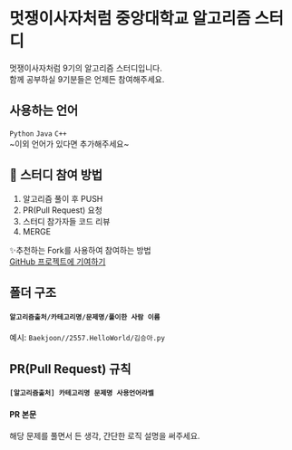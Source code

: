 # 멋쟁이사자처럼 중앙대학교 알고리즘 스터디
멋쟁이사자처럼 9기의 알고리즘 스터디입니다.  
함께 공부하실 9기분들은 언제든 참여해주세요.

## 사용하는 언어
`Python`
`Java`
`C++`  
~이외 언어가 있다면 추가해주세요~

## 📌 스터디 참여 방법
1. 알고리즘 풀이 후 PUSH
2. PR(Pull Request) 요청
3. 스터디 참가자들 코드 리뷰
4. MERGE

✨추천하는 Fork를 사용하여 참여하는 방법  
[GitHub 프로젝트에 기여하기](https://git-scm.com/book/ko/v2/GitHub-GitHub-%ED%94%84%EB%A1%9C%EC%A0%9D%ED%8A%B8%EC%97%90-%EA%B8%B0%EC%97%AC%ED%95%98%EA%B8%B0)

## 폴더 구조
#### `알고리즘출처/카테고리명/문제명/풀이한 사람 이름`
예시: `Baekjoon//2557.HelloWorld/김승아.py`

## PR(Pull Request) 규칙
#### `[알고리즘출처] 카테고리명 문제명 사용언어라벨`
#### PR 본문
해당 문제를 풀면서 든 생각, 간단한 로직 설명을 써주세요.
